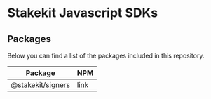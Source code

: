 # Stakekit Javascript SDKs

## Packages

Below you can find a list of the packages included in this repository.

| Package  | NPM |
| ------------- | ------------- |
| [@stakekit/signers][signers-package]  | [link][signers-npm-link]  |

[signers-package]: ./packages/signers
[signers-npm-link]: https://www.npmjs.com/package/@stakekit/signers
